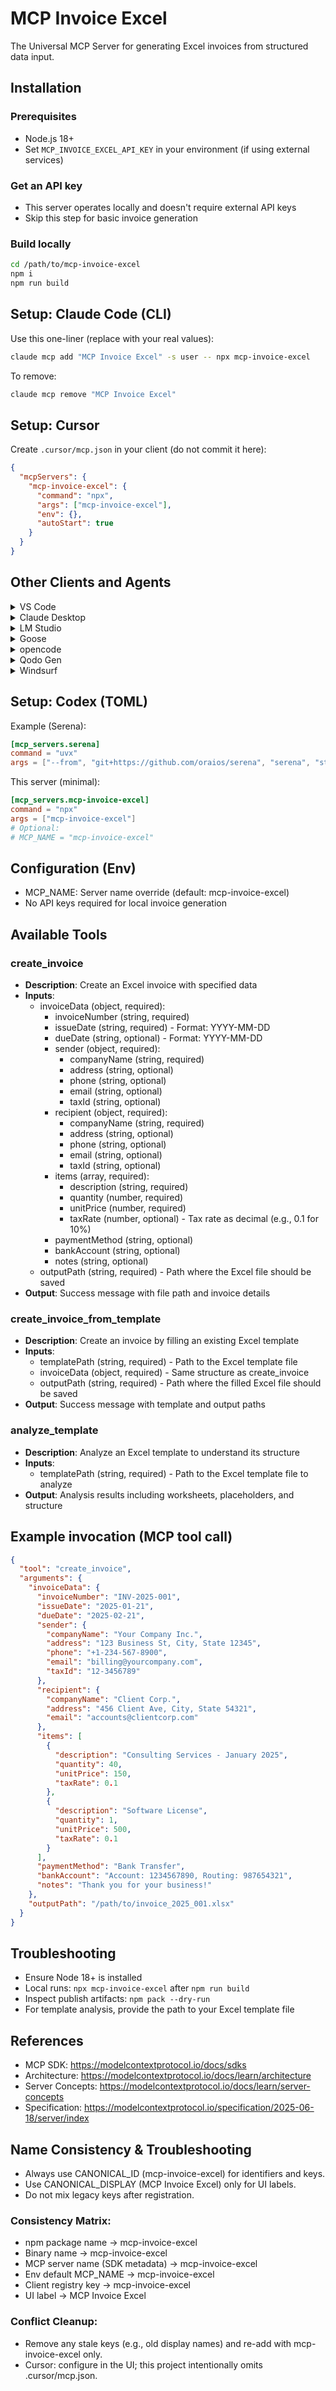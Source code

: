 # MCP Invoice Excel

The Universal MCP Server for generating Excel invoices from structured data input.

## Installation

### Prerequisites
- Node.js 18+
- Set `MCP_INVOICE_EXCEL_API_KEY` in your environment (if using external services)

### Get an API key
- This server operates locally and doesn't require external API keys
- Skip this step for basic invoice generation

### Build locally
```bash
cd /path/to/mcp-invoice-excel
npm i
npm run build
```

## Setup: Claude Code (CLI)

Use this one-liner (replace with your real values):

```bash
claude mcp add "MCP Invoice Excel" -s user -- npx mcp-invoice-excel
```

To remove:

```bash
claude mcp remove "MCP Invoice Excel"
```

## Setup: Cursor

Create `.cursor/mcp.json` in your client (do not commit it here):

```json
{
  "mcpServers": {
    "mcp-invoice-excel": {
      "command": "npx",
      "args": ["mcp-invoice-excel"],
      "env": {},
      "autoStart": true
    }
  }
}
```

## Other Clients and Agents

<details>
<summary>VS Code</summary>

Install via URI or CLI:

```bash
code --add-mcp '{"name":"mcp-invoice-excel","command":"npx","args":["mcp-invoice-excel"],"env":{}}'
```

</details>

<details>
<summary>Claude Desktop</summary>

Follow the MCP install guide and reuse the standard config above.

</details>

<details>
<summary>LM Studio</summary>

- Command: npx
- Args: ["mcp-invoice-excel"]
- Env: {}

</details>

<details>
<summary>Goose</summary>

- Type: STDIO
- Command: npx
- Args: mcp-invoice-excel
- Enabled: true

</details>

<details>
<summary>opencode</summary>

Example `~/.config/opencode/opencode.json`:

```json
{
  "$schema": "https://opencode.ai/config.json",
  "mcp": {
    "mcp-invoice-excel": {
      "type": "local",
      "command": ["npx", "mcp-invoice-excel"],
      "enabled": true
    }
  }
}
```

</details>

<details>
<summary>Qodo Gen</summary>

Add a new MCP and paste the standard JSON config.

</details>

<details>
<summary>Windsurf</summary>

See docs and reuse the standard config above.

</details>

## Setup: Codex (TOML)

Example (Serena):

```toml
[mcp_servers.serena]
command = "uvx"
args = ["--from", "git+https://github.com/oraios/serena", "serena", "start-mcp-server", "--context", "codex"]
```

This server (minimal):

```toml
[mcp_servers.mcp-invoice-excel]
command = "npx"
args = ["mcp-invoice-excel"]
# Optional:
# MCP_NAME = "mcp-invoice-excel"
```

## Configuration (Env)
- MCP_NAME: Server name override (default: mcp-invoice-excel)
- No API keys required for local invoice generation

## Available Tools

### create_invoice
- **Description**: Create an Excel invoice with specified data
- **Inputs**:
  - invoiceData (object, required):
    - invoiceNumber (string, required)
    - issueDate (string, required) - Format: YYYY-MM-DD
    - dueDate (string, optional) - Format: YYYY-MM-DD
    - sender (object, required):
      - companyName (string, required)
      - address (string, optional)
      - phone (string, optional)
      - email (string, optional)
      - taxId (string, optional)
    - recipient (object, required):
      - companyName (string, required)
      - address (string, optional)
      - phone (string, optional)
      - email (string, optional)
      - taxId (string, optional)
    - items (array, required):
      - description (string, required)
      - quantity (number, required)
      - unitPrice (number, required)
      - taxRate (number, optional) - Tax rate as decimal (e.g., 0.1 for 10%)
    - paymentMethod (string, optional)
    - bankAccount (string, optional)
    - notes (string, optional)
  - outputPath (string, required) - Path where the Excel file should be saved
- **Output**: Success message with file path and invoice details

### create_invoice_from_template
- **Description**: Create an invoice by filling an existing Excel template
- **Inputs**:
  - templatePath (string, required) - Path to the Excel template file
  - invoiceData (object, required) - Same structure as create_invoice
  - outputPath (string, required) - Path where the filled Excel file should be saved
- **Output**: Success message with template and output paths

### analyze_template
- **Description**: Analyze an Excel template to understand its structure
- **Inputs**:
  - templatePath (string, required) - Path to the Excel template file to analyze
- **Output**: Analysis results including worksheets, placeholders, and structure

## Example invocation (MCP tool call)

```json
{
  "tool": "create_invoice",
  "arguments": {
    "invoiceData": {
      "invoiceNumber": "INV-2025-001",
      "issueDate": "2025-01-21",
      "dueDate": "2025-02-21",
      "sender": {
        "companyName": "Your Company Inc.",
        "address": "123 Business St, City, State 12345",
        "phone": "+1-234-567-8900",
        "email": "billing@yourcompany.com",
        "taxId": "12-3456789"
      },
      "recipient": {
        "companyName": "Client Corp.",
        "address": "456 Client Ave, City, State 54321",
        "email": "accounts@clientcorp.com"
      },
      "items": [
        {
          "description": "Consulting Services - January 2025",
          "quantity": 40,
          "unitPrice": 150,
          "taxRate": 0.1
        },
        {
          "description": "Software License",
          "quantity": 1,
          "unitPrice": 500,
          "taxRate": 0.1
        }
      ],
      "paymentMethod": "Bank Transfer",
      "bankAccount": "Account: 1234567890, Routing: 987654321",
      "notes": "Thank you for your business!"
    },
    "outputPath": "/path/to/invoice_2025_001.xlsx"
  }
}
```

## Troubleshooting
- Ensure Node 18+ is installed
- Local runs: `npx mcp-invoice-excel` after `npm run build`
- Inspect publish artifacts: `npm pack --dry-run`
- For template analysis, provide the path to your Excel template file

## References
- MCP SDK: https://modelcontextprotocol.io/docs/sdks
- Architecture: https://modelcontextprotocol.io/docs/learn/architecture
- Server Concepts: https://modelcontextprotocol.io/docs/learn/server-concepts
- Specification: https://modelcontextprotocol.io/specification/2025-06-18/server/index

## Name Consistency & Troubleshooting
- Always use CANONICAL_ID (mcp-invoice-excel) for identifiers and keys.
- Use CANONICAL_DISPLAY (MCP Invoice Excel) only for UI labels.
- Do not mix legacy keys after registration.

### Consistency Matrix:
- npm package name → mcp-invoice-excel
- Binary name → mcp-invoice-excel
- MCP server name (SDK metadata) → mcp-invoice-excel
- Env default MCP_NAME → mcp-invoice-excel
- Client registry key → mcp-invoice-excel
- UI label → MCP Invoice Excel

### Conflict Cleanup:
- Remove any stale keys (e.g., old display names) and re-add with mcp-invoice-excel only.
- Cursor: configure in the UI; this project intentionally omits .cursor/mcp.json.